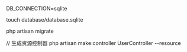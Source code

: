 DB_CONNECTION=sqlite

touch database/database.sqlite

php artisan migrate

// 生成资源控制器
php artisan make:controller UserController --resource
